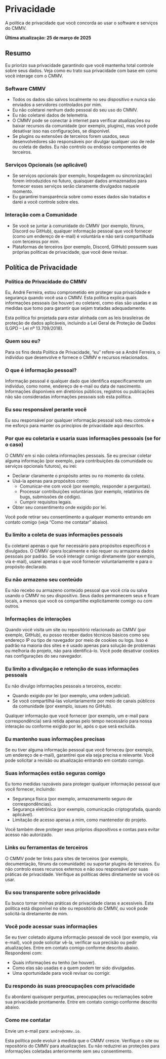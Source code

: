 # Privacidade
A política de privacidade que você concorda ao usar o software e serviços do CMMV.

**Última atualização: 25 de março de 2025**

## Resumo
Eu priorizo sua privacidade garantindo que você mantenha total controle sobre seus dados. Veja como eu trato sua privacidade com base em como você interage com o CMMV.

### Software CMMV
- Todos os dados são salvos localmente no seu dispositivo e nunca são enviados a servidores controlados por mim.
- Eu não coletarei nenhum dado pessoal do seu uso do CMMV.
- Eu não coletarei dados de telemetria.
- O CMMV pode se conectar à internet para verificar atualizações ou baixar recursos da comunidade (por exemplo, plugins), mas você pode desativar isso nas configurações, se disponível.
- Se plugins ou extensões de terceiros forem usados, seus desenvolvedores são responsáveis por divulgar qualquer uso de rede ou coleta de dados. Eu não controlo ou endosso componentes de terceiros.

### Serviços Opcionais (se aplicável)
- Se serviços opcionais (por exemplo, hospedagem ou sincronização) forem introduzidos no futuro, quaisquer dados armazenados para fornecer esses serviços serão claramente divulgados naquele momento.
- Eu garantirei transparência sobre como esses dados são tratados e darei a você controle sobre eles.

### Interação com a Comunidade
- Se você se juntar à comunidade do CMMV (por exemplo, fóruns, Discord ou GitHub), qualquer informação pessoal que você fornecer (como um endereço de e-mail) é voluntária e não será compartilhada com terceiros por mim.
- Plataformas de terceiros (por exemplo, Discord, GitHub) possuem suas próprias políticas de privacidade, que você deve revisar.

## Política de Privacidade

### Política de Privacidade do CMMV
Eu, André Ferreira, estou comprometido em proteger sua privacidade e segurança quando você usa o CMMV. Esta política explica quais informações pessoais (se houver) eu coletarei, como elas são usadas e as medidas que tomo para garantir que sejam tratadas adequadamente.

Esta política foi projetada para estar alinhada com as leis brasileiras de proteção de dados aplicáveis, incluindo a Lei Geral de Proteção de Dados (LGPD – Lei nº 13.709/2018).

### Quem sou eu?
Para os fins desta Política de Privacidade, “eu” refere-se a André Ferreira, o indivíduo que desenvolve e fornece o CMMV e recursos relacionados.

### O que é informação pessoal?
Informação pessoal é qualquer dado que identifica especificamente um indivíduo, como nome, endereço de e-mail ou data de nascimento. Informações disponíveis em diretórios públicos, registros ou publicações não são consideradas informações pessoais sob esta política.

### Eu sou responsável perante você
Eu sou responsável por qualquer informação pessoal sob meu controle e me esforço para manter os princípios de privacidade aqui descritos.

### Por que eu coletaria e usaria suas informações pessoais (se for o caso)
O CMMV em si não coleta informações pessoais. Se eu precisar coletar alguma informação (por exemplo, para contribuições da comunidade ou serviços opcionais futuros), eu irei:
- Declarar claramente o propósito antes ou no momento da coleta.
- Usá-la apenas para propósitos como:
  - Comunicar-me com você (por exemplo, responder a perguntas).
  - Processar contribuições voluntárias (por exemplo, relatórios de bugs, submissões de código).
  - Cumprir requisitos legais.
- Obter seu consentimento onde exigido por lei.

Você pode retirar seu consentimento a qualquer momento entrando em contato comigo (veja “Como me contatar” abaixo).

### Eu limito a coleta de suas informações pessoais
Eu coletarei apenas o que for necessário para propósitos específicos e divulgados. O CMMV opera localmente e não requer ou armazena dados pessoais por padrão. Se você interagir comigo diretamente (por exemplo, via e-mail), usarei apenas o que você fornecer voluntariamente e para o propósito declarado.

### Eu não armazeno seu conteúdo
Eu não recebo ou armazeno conteúdo pessoal que você cria ou salva usando o CMMV no seu dispositivo. Seus dados permanecem seus e ficam locais, a menos que você os compartilhe explicitamente comigo ou com outros.

### Informações de interações
Quando você visita um site ou repositório relacionado ao CMMV (por exemplo, GitHub), eu posso receber dados técnicos básicos como seu endereço IP ou tipo de navegador por meio de cookies ou logs. Isso é padrão na maioria dos sites e é usado apenas para solução de problemas ou melhoria do projeto, não para identificá-lo. Você pode desativar cookies nas configurações do seu navegador.

### Eu limito a divulgação e retenção de suas informações pessoais
Eu não divulgo informações pessoais a terceiros, exceto:
- Quando exigido por lei (por exemplo, uma ordem judicial).
- Se você compartilhá-las voluntariamente por meio de canais públicos da comunidade (por exemplo, issues no GitHub).

Qualquer informação que você fornecer (por exemplo, um e-mail para correspondência) será retida apenas pelo tempo necessário para nossa interação ou conforme exigido por lei, após o que será excluída.

### Eu mantenho suas informações precisas
Se eu tiver alguma informação pessoal que você forneceu (por exemplo, um endereço de e-mail), garantirei que ela seja precisa e relevante. Você pode solicitar a revisão ou atualização entrando em contato comigo.

### Suas informações estão seguras comigo
Eu tomo medidas razoáveis para proteger qualquer informação pessoal que você fornecer, incluindo:
- Segurança física (por exemplo, armazenamento seguro de correspondências).
- Segurança eletrônica (por exemplo, comunicação criptografada, quando aplicável).
- Limitação de acesso apenas a mim, como mantenedor do projeto.

Você também deve proteger seus próprios dispositivos e contas para evitar acesso não autorizado.

### Links ou ferramentas de terceiros
O CMMV pode ter links para sites de terceiros (por exemplo, documentação, fóruns da comunidade) ou suportar plugins de terceiros. Eu não controlo esses recursos externos e não sou responsável por suas práticas de privacidade. Verifique as políticas deles diretamente se você os usar.

### Eu sou transparente sobre privacidade
Eu busco tornar minhas práticas de privacidade claras e acessíveis. Esta política está disponível no site ou repositório do CMMV, ou você pode solicitá-la diretamente de mim.

### Você pode acessar suas informações
Se eu tiver coletado alguma informação pessoal de você (por exemplo, via e-mail), você pode solicitar vê-la, verificar sua precisão ou pedir atualizações. Entre em contato comigo conforme descrito abaixo. Responderei com:
- Quais informações eu tenho (se houver).
- Como elas são usadas e a quem podem ter sido divulgadas.
- Uma oportunidade para você revisar ou corrigir.

### Eu respondo às suas preocupações com privacidade
Eu abordarei quaisquer perguntas, preocupações ou reclamações sobre sua privacidade prontamente. Entre em contato comigo conforme descrito abaixo.

### Como me contatar
Envie um e-mail para: `andre@cmmv.io`.

Esta política pode evoluir à medida que o CMMV cresce. Verifique o site ou repositório do CMMV para atualizações. Eu não reduzirei as proteções para informações coletadas anteriormente sem seu consentimento.